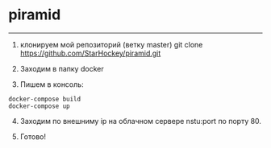 # piramid

----------------
  1) клонируем мой репозиторий (ветку master)  git clone https://github.com/StarHockey/piramid.git

  2) Заходим в папку docker
  3)  Пишем в консоль:

    docker-compose build
    docker-compose up

   4) Заходим по внешниму ip на облачном сервере nstu:port по порту 80.
   
   5) Готово!
